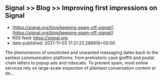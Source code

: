 ## Signal >> Blog >> Improving first impressions on Signal
 - [https://signal.org/blog/keeping-spam-off-signal/](https://signal.org/blog/keeping-spam-off-signal/)
 - RSS feed: https://signal.org
 - date published: 2021-11-03 17:21:23.286916+00:00

The phenomenon of unsolicited and unwanted messaging dates back to the earliest communication platforms: from prehistoric cave graffiti and postal chain letters to popup ads and robocalls. To prevent spam, most online services rely on large-scale inspection of plaintext conversation content or de...

